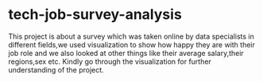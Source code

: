 # tech-job-survey-analysis
This project is about a survey which was taken online by data specialists in different fields,we used visualization to show how happy 
they are with their job role and we also looked at other things like their average salary,their regions,sex etc.
Kindly go through the visualization for further understanding of the project.
